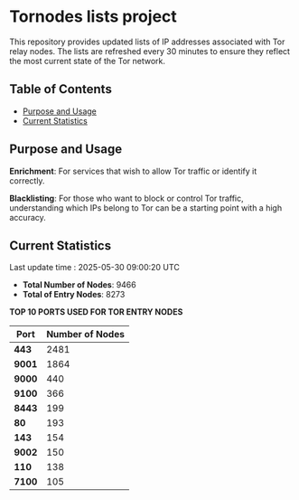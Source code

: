 # Tornodes lists project

This repository provides updated lists of IP addresses associated with Tor relay nodes. The lists are refreshed every 30 minutes to ensure they reflect the most current state of the Tor network.

## Table of Contents

- [Purpose and Usage](#purpose-and-usage)
- [Current Statistics](#current-statistics)


## Purpose and Usage

**Enrichment**: For services that wish to allow Tor traffic or identify it correctly.

**Blacklisting**: For those who want to block or control Tor traffic, understanding which IPs belong to Tor can be a starting point with a high accuracy.

## Current Statistics

Last update time : 2025-05-30 09:00:20 UTC

- **Total Number of Nodes**: 9466
- **Total of Entry Nodes**: 8273

**TOP 10 PORTS USED FOR TOR ENTRY NODES**

| **Port** | **Number of Nodes** |
|------|-----------------|
| **443**   | 2481  |
| **9001**   | 1864  |
| **9000**   | 440  |
| **9100**   | 366  |
| **8443**   | 199  |
| **80**   | 193  |
| **143**   | 154  |
| **9002**   | 150  |
| **110**   | 138  |
| **7100**   | 105  |

